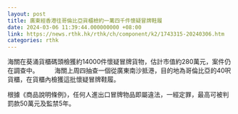 ```yaml
---
layout: post
title: 廣東經香港往哥倫比亞貨櫃檢約一萬四千件懷疑冒牌鞋履
date: 2024-03-06 11:39:44.000000000 +08:00
link: https://news.rthk.hk/rthk/ch/component/k2/1743315-20240306.htm
categories: rthk
---
```


海關在葵涌貨櫃碼頭檢獲約14000件懷疑冒牌貨物，估計市值約280萬元，案件仍在調查中。
　　 
海關上周四抽查一個從廣東南沙抵港，目的地為哥倫比亞的40呎貨櫃，在貨櫃內檢獲這批懷疑冒牌鞋履。

根據《商品說明條例》，任何人進出口冒牌物品即屬違法，一經定罪，最高可被判罰款50萬元及監禁5年。
